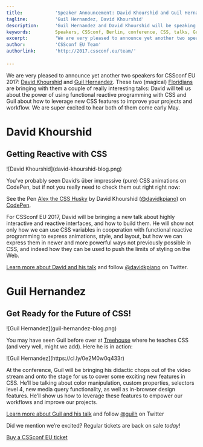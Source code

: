```yaml
---
title:            'Speaker Announcement: David Khourshid and Guil Hernandez'
tagline:          'Guil Hernandez, David Khourshid'
description:      'Guil Hernandez and David Khourshid will be speaking at CSSconf EU 2017'
keywords:         Speakers, CSSconf, Berlin, conference, CSS, talks, Guil, Hernandez, David, Khourshid
excerpt:          'We are very pleased to announce yet another two speakers for CSSconf EU 2017: David Khourshid and Guil Hernandez.'
author:           'CSSconf EU Team'
authorlink:       'http://2017.cssconf.eu/team/'

---
```


We are very pleased to announce yet another two speakers for CSSconf EU 2017: [David Khourshid](https://twitter.com/DavidKPiano) and [Guil Hernandez](https://twitter.com/guilh?lang=en). These two (magical) [Floridians](https://en.wikipedia.org/wiki/Floridian) are bringing with them a couple of really interesting talks: David will tell us about the power of using functional reactive programming with CSS and Guil about how to leverage new CSS features to improve your projects and workflow. We are super excited to hear both of them come early May.

# David Khourshid
## Getting Reactive with CSS

<div class="blog-img">
  ![David Khourshid](david-khourshid-blog.png)
</div>

You’ve probably seen David’s über impressive (pure) CSS animations on CodePen, but if not you really need to check them out right right now:

<p data-height="362" data-theme-id="light" data-slug-hash="wMqXea" data-default-tab="result" data-user="davidkpiano" data-embed-version="2" data-pen-title="Alex the CSS Husky" class="codepen">See the Pen <a href="https://codepen.io/davidkpiano/pen/wMqXea/">Alex the CSS Husky</a> by David Khourshid (<a href="http://codepen.io/davidkpiano">@davidkpiano</a>) on <a href="http://codepen.io">CodePen</a>.</p>
<script async src="https://production-assets.codepen.io/assets/embed/ei.js"></script>

For CSSconf EU 2017, David will be bringing a new talk about highly interactive and reactive interfaces, and how to build them. He will show not only how we can use CSS variables in cooperation with functional reactive programming to express animations, style, and layout, but how we can express them in newer and more powerful ways not previously possible in CSS, and indeed how they can be used to push the limits of styling on the Web.

[Learn more about David and his talk](http://2017.cssconf.eu/speakers/david-khourshid.html) and follow [@davidkpiano](https://twitter.com/davidkpiano) on Twitter.

# Guil Hernandez
## Get Ready for the Future of CSS!

<div class="blog-img">
  ![Guil Hernandez](guil-hernandez-blog.png)
</div>

You may have seen Guil before over at [Treehouse](https://teamtreehouse.com/) where he teaches CSS (and very well, might we add). Here he is in action:

<div class="blog-img">
  ![Guil Hernandez](https://cl.ly/0e2M0w0q433r)
</div>

At the conference, Guil will be bringing his didactic chops out of the video stream and onto the stage for us to cover some exciting new features in CSS. He’ll be talking about color manipulation, custom properties, selectors level 4, new media query functionality, as well as in-browser design features. He’ll show us how to leverage these features to empower our workflows and improve our projects.

[Learn more about Guil and his talk](http://2017.cssconf.eu/speakers/guil-hernandez.html) and follow [@guilh](https://twitter.com/guilh) on Twitter

Did we mention we’re excited? Regular tickets are back on sale *today*!

<a href="https://tito.io/cssconfeu/cssconfeu-2017" class="btn--special">
  <span class="btn__span" data-hover="Buy CSSconf EU Ticket">Buy a CSSconf EU ticket</span>
</a>

